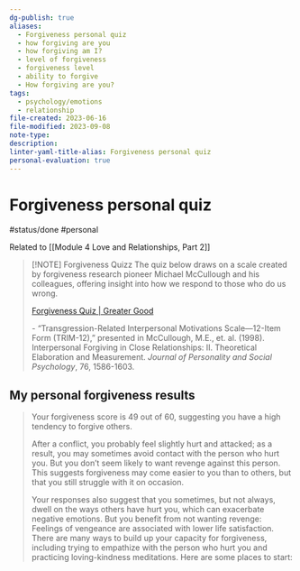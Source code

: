 ```yaml
---
dg-publish: true
aliases:
  - Forgiveness personal quiz
  - how forgiving are you
  - how forgiving am I?
  - level of forgiveness
  - forgiveness level
  - ability to forgive
  - How forgiving are you?
tags:
  - psychology/emotions
  - relationship
file-created: 2023-06-16
file-modified: 2023-09-08
note-type: 
description: 
linter-yaml-title-alias: Forgiveness personal quiz
personal-evaluation: true
---
```


# Forgiveness personal quiz

#status/done  #personal

Related to [[Module 4 Love and Relationships, Part 2]]

> [!NOTE] Forgiveness Quizz
> The quiz below draws on a scale created by forgiveness research pioneer Michael McCullough and his colleagues, offering insight into how we respond to those who do us wrong.
>
> [Forgiveness Quiz | Greater Good](https://greatergood.berkeley.edu/quizzes/take_quiz/forgiveness)
>
> \- “Transgression-Related Interpersonal Motivations Scale—12-Item Form (TRIM-12),” presented in McCullough, M.E., et. al. (1998). Interpersonal Forgiving in Close Relationships: II. Theoretical Elaboration and Measurement. _Journal of Personality and Social Psychology_, 76, 1586-1603.

## My personal forgiveness results

> Your forgiveness score is 49 out of 60, suggesting you have a high tendency to forgive others.
>
> After a conflict, you probably feel slightly hurt and attacked; as a result, you may sometimes avoid contact with the person who hurt you. But you don’t seem likely to want revenge against this person. This suggests forgiveness may come easier to you than to others, but that you still struggle with it on occasion.
>
> Your responses also suggest that you sometimes, but not always, dwell on the ways others have hurt you, which can exacerbate negative emotions. But you benefit from not wanting revenge: Feelings of vengeance are associated with lower life satisfaction. There are many ways to build up your capacity for forgiveness, including trying to empathize with the person who hurt you and practicing loving-kindness meditations. Here are some places to start:
